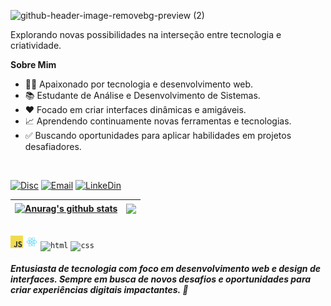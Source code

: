 ![github-header-image-removebg-preview (2)](https://github.com/AndreOn04/AndreOn04/assets/128987696/0691cd2e-802d-4172-993c-880528a99dde)

<p font-weight:700 >Explorando novas possibilidades na interseção entre tecnologia e criatividade.<p>

**Sobre Mim**

- 👨‍💻 Apaixonado por tecnologia e desenvolvimento web.
- 📚 Estudante de Análise e Desenvolvimento de Sistemas.
- ❤️ Focado em criar interfaces dinâmicas e amigáveis.
- 📈 Aprendendo continuamente novas ferramentas e tecnologias.
- ✅ Buscando oportunidades para aplicar habilidades em projetos desafiadores.

<br>

[![Disc](https://img.shields.io/badge/Discord-7289DA?style=for-the-badge&logo=discord&logoColor=white)](https://discord.com/channels/@me) 
[![Email](https://img.shields.io/badge/Gmail-D14836?style=for-the-badge&logo=gmail&logoColor=white)](https://mail.google.com/mail/u/0/?pli=1#inbox)
[![LinkeDin](https://img.shields.io/badge/LinkedIn-0077B5?style=for-the-badge&logo=linkedin&logoColor=white)](https://www.linkedin.com/in/marcio-andr%C3%A9-30ab592b9/)

| <a href="https://github.com/anuraghazra/github-readme-stats"><img align="center" src="https://github-readme-stats.vercel.app/api?username=anuraghazra&show_icons=true&include_all_commits=true&theme=buefy&hide_border=true" alt="Anurag's github stats" /></a> | <a href="https://github.com/anuraghazra/github-readme-stats"><img align="center" src="https://github-readme-stats.vercel.app/api/top-langs/?username=anuraghazra&layout=compact&theme=buefy&hide_border=true" /></a> |
| ------------- | ------------- |

<br>
<code><img height="20" alt="javascript" src="https://raw.githubusercontent.com/github/explore/80688e429a7d4ef2fca1e82350fe8e3517d3494d/topics/javascript/javascript.png"></code>
<code><img height="20" alt="react" src="https://raw.githubusercontent.com/github/explore/80688e429a7d4ef2fca1e82350fe8e3517d3494d/topics/react/react.png"></code>
<code><img height="20" alt="html" src="https://img.shields.io/badge/HTML5-E34F26?style=for-the-badge&logo=html5&logoColor=white"/></code>
<code><img height="20" alt="css" src="https://img.shields.io/badge/CSS3-1572B6?style=for-the-badge&logo=css3&logoColor=white" /></code>

##### *Entusiasta de tecnologia com foco em desenvolvimento web e design de interfaces. Sempre em busca de novos desafios e oportunidades para criar experiências digitais impactantes.* 💫 <br>
